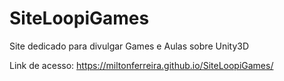 # SiteLoopiGames

Site dedicado para divulgar Games e Aulas sobre Unity3D

Link de acesso: https://miltonferreira.github.io/SiteLoopiGames/
